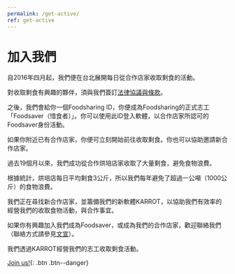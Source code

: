 ```yaml
---
permalink: /get-active/
ref: get-active
---
```


# 加入我們

自2016年四月起，我們便在台北展開每日從合作店家收取剩食的活動。

對收取剩食有興趣的夥伴，須與我們簽訂[法律協議與條款](https://drive.google.com/file/d/0B3xaZ_QoJKPfdUNjdWxaLVBWNEE/view?usp=sharing)。

之後，我們會給你一個Foodsharing ID，你便成為Foodsharing的正式志工「Foodsaver（惜食者）」。你可以使用此ID登入軟體，以合作店家所認可的Foodsaver身份活動。

如果你附近已有合作店家，你便可立刻開始前往收取剩食。你也可以協助邀請新合作店家。

過去19個月以來，我們成功從合作烘培店家收取了大量剩食，避免食物浪費。

根據統計，烘培店每日平均剩食3公斤，所以我們每年避免了超過一公噸（1000公斤）的食物浪費。

我們正在尋找新合作店家，並籌備我們的新軟體KARROT，以協助我們有效率的經營我們的收取食物活動，與合作事宜。

如果你有興趣加入我們成為Foodsaver，或成為我們的合作店家，歡迎聯絡我們（聯絡方式請參見[文宣](https://drive.google.com/file/d/18euS0ouG0ICXgSsL-wmgURj4pKOU_p0b/view?usp=sharing)）。

我們透過KARROT經營我們的志工收取剩食活動。

[Join us!](https://karrot.world/#/groupInfo/){: .btn .btn--danger}
